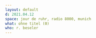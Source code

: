 ```yaml
---
layout: default
d: 2021.04.12
space: jour de ruhr, radio 8000, munich
what: ohne titel (0)
who: r. beseler
---
```

